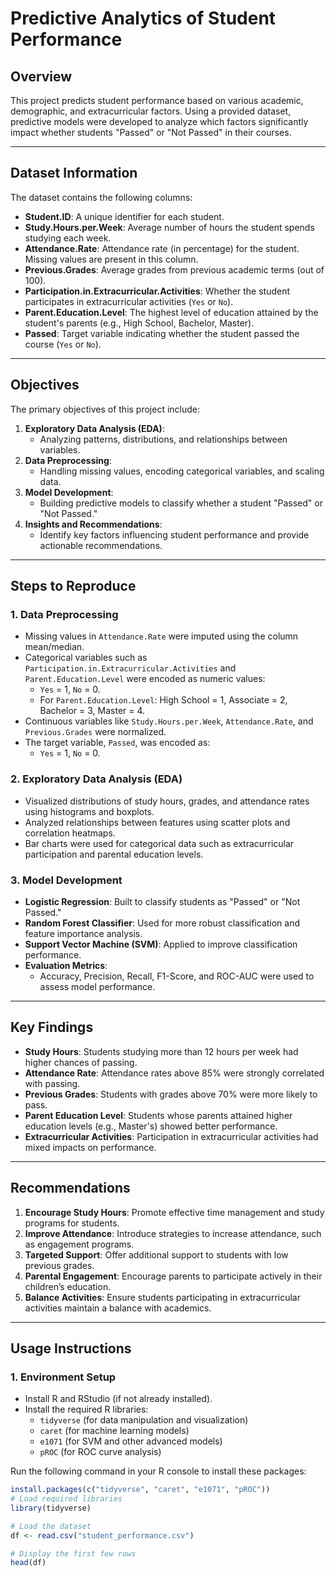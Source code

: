 # Predictive Analytics of Student Performance

## Overview
This project predicts student performance based on various academic, demographic, and extracurricular factors. Using a provided dataset, predictive models were developed to analyze which factors significantly impact whether students "Passed" or "Not Passed" in their courses.

---

## Dataset Information
The dataset contains the following columns:

- **Student.ID**: A unique identifier for each student.
- **Study.Hours.per.Week**: Average number of hours the student spends studying each week.
- **Attendance.Rate**: Attendance rate (in percentage) for the student. Missing values are present in this column.
- **Previous.Grades**: Average grades from previous academic terms (out of 100).
- **Participation.in.Extracurricular.Activities**: Whether the student participates in extracurricular activities (`Yes` or `No`).
- **Parent.Education.Level**: The highest level of education attained by the student's parents (e.g., High School, Bachelor, Master).
- **Passed**: Target variable indicating whether the student passed the course (`Yes` or `No`).

---

## Objectives
The primary objectives of this project include:

1. **Exploratory Data Analysis (EDA)**:
   - Analyzing patterns, distributions, and relationships between variables.
2. **Data Preprocessing**:
   - Handling missing values, encoding categorical variables, and scaling data.
3. **Model Development**:
   - Building predictive models to classify whether a student "Passed" or "Not Passed."
4. **Insights and Recommendations**:
   - Identify key factors influencing student performance and provide actionable recommendations.

---

## Steps to Reproduce

### 1. Data Preprocessing
- Missing values in `Attendance.Rate` were imputed using the column mean/median.
- Categorical variables such as `Participation.in.Extracurricular.Activities` and `Parent.Education.Level` were encoded as numeric values:
  - `Yes` = 1, `No` = 0.
  - For `Parent.Education.Level`: High School = 1, Associate = 2, Bachelor = 3, Master = 4.
- Continuous variables like `Study.Hours.per.Week`, `Attendance.Rate`, and `Previous.Grades` were normalized.
- The target variable, `Passed`, was encoded as:
  - `Yes` = 1, `No` = 0.

### 2. Exploratory Data Analysis (EDA)
- Visualized distributions of study hours, grades, and attendance rates using histograms and boxplots.
- Analyzed relationships between features using scatter plots and correlation heatmaps.
- Bar charts were used for categorical data such as extracurricular participation and parental education levels.

### 3. Model Development
- **Logistic Regression**: Built to classify students as "Passed" or "Not Passed."
- **Random Forest Classifier**: Used for more robust classification and feature importance analysis.
- **Support Vector Machine (SVM)**: Applied to improve classification performance.
- **Evaluation Metrics**:
  - Accuracy, Precision, Recall, F1-Score, and ROC-AUC were used to assess model performance.

---

## Key Findings
- **Study Hours**: Students studying more than 12 hours per week had higher chances of passing.
- **Attendance Rate**: Attendance rates above 85% were strongly correlated with passing.
- **Previous Grades**: Students with grades above 70% were more likely to pass.
- **Parent Education Level**: Students whose parents attained higher education levels (e.g., Master's) showed better performance.
- **Extracurricular Activities**: Participation in extracurricular activities had mixed impacts on performance.

---

## Recommendations
1. **Encourage Study Hours**: Promote effective time management and study programs for students.
2. **Improve Attendance**: Introduce strategies to increase attendance, such as engagement programs.
3. **Targeted Support**: Offer additional support to students with low previous grades.
4. **Parental Engagement**: Encourage parents to participate actively in their children’s education.
5. **Balance Activities**: Ensure students participating in extracurricular activities maintain a balance with academics.

---

## Usage Instructions

### 1. Environment Setup
- Install R and RStudio (if not already installed).
- Install the required R libraries:
  - `tidyverse` (for data manipulation and visualization)
  - `caret` (for machine learning models)
  - `e1071` (for SVM and other advanced models)
  - `pROC` (for ROC curve analysis)

Run the following command in your R console to install these packages:
```R
install.packages(c("tidyverse", "caret", "e1071", "pROC"))
# Load required libraries
library(tidyverse)

# Load the dataset
df <- read.csv("student_performance.csv")

# Display the first few rows
head(df)
